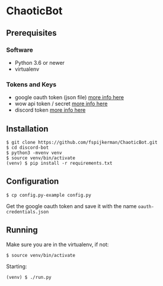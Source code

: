 # ChaoticBot

## Prerequisites

### Software
* Python 3.6 or newer
* virtualenv
### Tokens and Keys
* google oauth token (json file) [more info here](http://gspread.readthedocs.io/en/latest/oauth2.html)
* wow api token / secret [more info here](https://dev.battle.net/member/register)
* discord token [more info here](https://discordpy.readthedocs.io/en/rewrite/discord.html)

## Installation

```
$ git clone https://github.com/fspijkerman/ChaoticBot.git
$ cd discord-bot
$ python3 -mvenv venv
$ source venv/bin/activate
(venv) $ pip install -r requirements.txt
```

## Configuration

```
$ cp config.py-example config.py
```

Get the google oauth token and save it with the name `oauth-credentials.json`

## Running

Make sure you are in the virtualenv, if not:
```
$ source venv/bin/activate
```

Starting:
```
(venv) $ ./run.py
```
